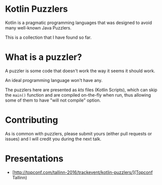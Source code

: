Kotlin Puzzlers
===============

Kotlin is a pragmatic programming languages that was designed to avoid many well-known Java Puzzlers. 

This is a collection that I have found so far.

What is a puzzler?
==================
 
A puzzler is some code that doesn't work the way it seems it should work.

An ideal programming language won't have any.

The puzzlers here are presented as *kts* files (Kotlin Scripts), which can skip the
`main()` function and are compiled on-the-fly when run, thus allowing some of them to have 
"will not compile" option.

Contributing
============

As is common with puzzlers, please submit yours (either pull requests or issues) and I will credit you 
during the next talk.

Presentations
=============

* [http://topconf.com/tallinn-2016/trackevent/kotlin-puzzlers/](Topconf Tallinn)
